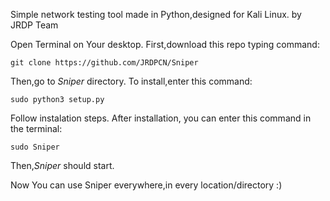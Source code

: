 Simple network testing tool made in Python,designed for Kali Linux. by JRDP Team

Open Terminal on Your desktop. First,download this repo typing command:

    git clone https://github.com/JRDPCN/Sniper

Then,go to *Sniper* directory.
To install,enter this command:

    sudo python3 setup.py

Follow instalation steps.
After installation, you can enter this command in the terminal:

    sudo Sniper

Then,*Sniper* should start.

Now You can use Sniper everywhere,in every location/directory :)
